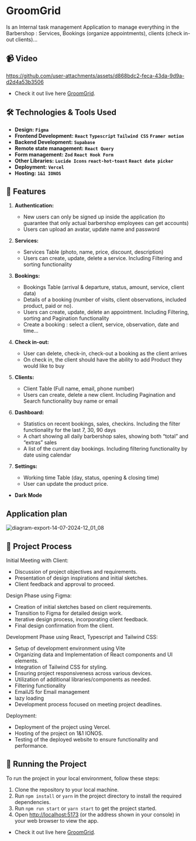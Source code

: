 # GroomGrid

Is an Internal task management Application to manage everything in the Barbershop : Services, Bookings (organize appointments), clients (check in-out clients)...


## 📹 Video

https://github.com/user-attachments/assets/d868bdc2-feca-43da-9d9a-d2d4a53b3506

- Check it out live here [GroomGrid](https://www.groomgrid.de).

## 🛠️ Technologies & Tools Used

- **Design:** **`Figma`**
- **Frontend Development:** **`React`** **`Typescript`** **`Tailwind CSS`** **`Framer motion`**
- **Backend Development:** **`Supabase`**
- **Remote state management:** **`React Query`**
- **Form management:** **`Zod`** **`React Hook Form`**
- **Other Libraries:** **`Lucide Icons`** **`react-hot-toast`** **`React date picker`**
- **Deployment:** **`Vercel`**
- **Hosting:** **`1&1 IONOS`**

## 👾 Features

1. **Authentication:**

   - New users can only be signed up inside the application (to guarantee that only actual barbershop employees can get accounts)
   - Users can upload an avatar, update name and password

2. **Services:**

   - Services Table (photo, name, price, discount, description)
   - Users can create, update, delete a service. Including Filtering and sorting functionality

3. **Bookings:**

   - Bookings Table (arrival & departure, status, amount, service, client data)
   - Details of a booking (number of visits, client observations, included product, paid or no).
   - Users can create, update, delete an appointment. Including Filtering, sorting and Pagination functionality
   - Create a booking : select a client, service, observation, date and time...

4. **Check in-out:**

   - User can delete, check-in, check-out a booking as the client arrives
   - On check in, the client should have the ability to add Product they would like to buy

5. **Clients:**
   - Client Table (Full name, email, phone number)
   - Users can create, delete a new client. Including Pagination and Search functionality buy name or email

6. **Dashboard:**
   - Statistics on recent bookings, sales, checkins. Including the filter functionality for the last  7, 30, 90 days
   - A chart showing all daily barbershop sales, showing both “total” and “extras” sales
   - A list of the current day bookings. Including filtering functionality by date using calendar

7. **Settings:**
   - Working time Table (day, status, opening & closing time)
   - User can update the product price.

- **Dark Mode** 

## Application plan

![diagram-export-14-07-2024-12_01_08](https://github.com/user-attachments/assets/d19d0b76-7419-4862-8758-b88d514fbd3e)

## 🔄 Project Process

Initial Meeting with Client:

- Discussion of project objectives and requirements.
- Presentation of design inspirations and initial sketches.
- Client feedback and approval to proceed.

Design Phase using Figma:

- Creation of initial sketches based on client requirements.
- Transition to Figma for detailed design work.
- Iterative design process, incorporating client feedback.
- Final design confirmation from the client.

Development Phase using React, Typescript and Tailwind CSS:

- Setup of development environment using Vite
- Organizing data and Implementation of React components and UI elements.
- Integration of Tailwind CSS for styling.
- Ensuring project responsiveness across various devices.
- Utilization of additional libraries/components as needed.
- Filtering functionality
- EmailJS for Email management
- lazy loading
- Development process focused on meeting project deadlines.

Deployment:

- Deployment of the project using Vercel.
- Hosting of the project on 1&1 IONOS.
- Testing of the deployed website to ensure functionality and performance.

## 🚦 Running the Project

To run the project in your local environment, follow these steps:

1. Clone the repository to your local machine.
2. Run `npm install` or `yarn` in the project directory to install the required dependencies.
3. Run `npm run start` or `yarn start` to get the project started.
4. Open [http://localhost:5173](http://localhost:5173) (or the address shown in your console) in your web browser to view the app.

- Check it out live here [GroomGrid](https://www.groomgrid.de).

